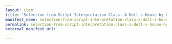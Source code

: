 ```yaml
---
layout: item
title: 'Selection from Script Interpretation Class: A Doll-s House by Henrik Ibsen (ADS0168)'
manifest_name: selection-from-script-interpretation-class-a-doll-s-house-by-henrik-ibsen-ads0186-
permalink: selection-from-script-interpretation-class-a-doll-s-house-by-henrik-ibsen-ads0186-
external_manifest_url: 

---
```

<!-- Add an essay or interpretive material below this line,
using HTML or markdown.  Do not modify this file above this line -->
